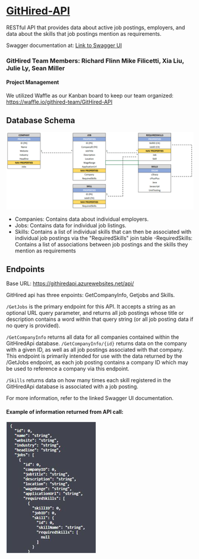 # [GitHired-API](https://githiredapi.azurewebsites.net/api/)

RESTful API that provides data about active job postings, employers, and data about the skills that job postings mention as requirements. 

Swagger documentation at: [Link to Swagger UI](https://githiredapi.azurewebsites.net/swagger/index.html)


### GitHired Team Members: Richard Flinn Mike Filicetti, Xia Liu, Julie Ly, Sean Miller

#### Project Management
We utilized Waffle as our Kanban board to keep our team organized: 
https://waffle.io/githired-team/GitHired-API

## Database Schema
![Database Schema](assets/api_db_schema.png)
- Companies: Contains data about individual employers. 
- Jobs: Contains data for individual job listings. 
- Skills: Contains a list of individual skills that can then be associated with individual job postings via the "RequiredSkills" join table
-RequiredSkills: Contains a list of associations between job postings and the skills they mention as requirements


## Endpoints
Base URL: https://githiredapi.azurewebsites.net/api/

GitHired api has three enpoints: GetCompanyInfo, Getjobs and Skills.

`/GetJobs` is the primary endpoint for this API. It accepts a string as an optional URL query parameter, and returns all job postings whose title or description contains a word within that query string (or all job posting data if no query is provided). 

`/GetCompanyInfo` returns all data for all companies contained within the GitHiredApi database.
`/GetCompanyInfo/{id}` returns data on the company with a given ID, as well as all job postings associated with that company. This endpoint is primarily intended for use with the data returned by the /GetJobs endpoint, as each job posting contains a company ID which may be used to reference a company via this endpoint.

`/Skills` returns data on how many times each skill registered in the GitHiredApi database is associated with a job posting.

For more information, refer to the linked Swagger UI documentation.

#### Example of information returned from API call:
![APIreturnedDate](assets/APIReturnData.JPG)
